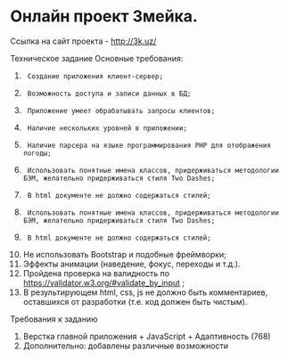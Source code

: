 # Онлайн проект Змейка.

Ссылка на сайт проекта - http://3k.uz/

Техническое задание
Основные требования:
1)  	Создание приложения клиент-сервер;
2)  	Возможность доступа и записи данных в БД;
3)  	Приложение умеет обрабатывать запросы клиентов;
4)  	Наличие нескольких уровней в приложении;
5)  	Наличие парсера на языке программирования PHP для отображения погоды;
6)  	Использовать понятные имена классов, придерживаться методологии БЭМ, желательно придерживаться стиля Two Dashes;
7)  	В html документе не должно содержаться стилей;
8)  	Использовать понятные имена классов, придерживаться методологии БЭМ, желательно придерживаться стиля Two Dashes;
9)  	В html документе не должно содержаться стилей;
10)  Не использовать Bootstrap и подобные фреймворки;
14)  Эффекты анимации (наведение, фокус, переходы и т.д.).
15)  Пройдена проверка на валидность по https://validator.w3.org/#validate_by_input ;
16)  В результирующем html, css, js не должно быть комментариев, оставшихся от разработки (т.е. код должен быть чистым).

Требования к заданию
1.  Верстка главной приложения + JavaScript + Адаптивность (768)
2. Дополнительно: добавлены различные возможности

